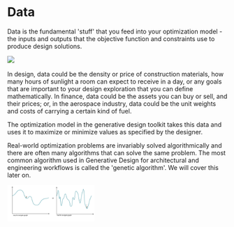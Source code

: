 # Data

Data is the fundamental 'stuff' that you feed into your optimization model - the inputs and outputs that the objective function and constraints use to produce design solutions.

<img src="../../assets/deeper/data.png" style="width:200px;"/>

In design, data could be the density or price of construction materials, how many hours of sunlight a room can expect to receive in a day, or any goals that are important to your design exploration that you can define mathematically. In finance, data could be the assets you can buy or sell, and their prices; or, in the aerospace industry, data could be the unit weights and costs of carrying a certain kind of fuel. 

The optimization model in the generative design toolkit takes this data and uses it to maximize or minimize values as specified by the designer.

Real-world optimization problems are invariably solved algorithmically and there are often many algorithms that can solve the same problem. The most common algorithm used in Generative Design for architectural and engineering workflows is called the 'genetic algorithm'. We will cover this later on. 

<img src="../../assets/deeper/data2.png" style="width:200px;"/>

